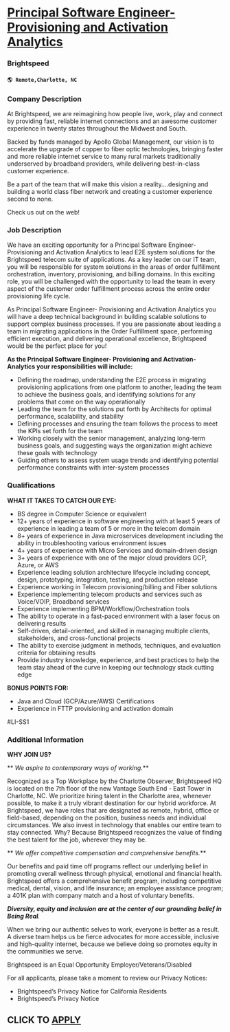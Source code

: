# [Principal Software Engineer- Provisioning and Activation Analytics](https://www.remotewlb.com/apply/principal-software-engineer-provisioning-and-activation-analytics)  
### Brightspeed  
#### `🌎 Remote,Charlotte, NC`  

### **Company Description**

At Brightspeed, we are reimagining how people live, work, play and connect by providing fast, reliable internet connections and an awesome customer experience in twenty states throughout the Midwest and South.

Backed by funds managed by Apollo Global Management, our vision is to accelerate the upgrade of copper to fiber optic technologies, bringing faster and more reliable internet service to many rural markets traditionally underserved by broadband providers, while delivering best-in-class customer experience.

Be a part of the team that will make this vision a reality….designing and building a world class fiber network and creating a customer experience second to none.

Check us out on the web!

### **Job Description**

We have an exciting opportunity for a Principal Software Engineer- Provisioning and Activation Analytics to lead E2E system solutions for the Brightspeed telecom suite of applications. As a key leader on our IT team, you will be responsible for system solutions in the areas of order fulfillment orchestration, inventory, provisioning, and billing domains. In this exciting role, you will be challenged with the opportunity to lead the team in every aspect of the customer order fulfillment process across the entire order provisioning life cycle.

As Principal Software Engineer- Provisioning and Activation Analytics you will have a deep technical background in building scalable solutions to support complex business processes. If you are passionate about leading a team in migrating applications in the Order Fulfillment space, performing efficient execution, and delivering operational excellence, Brightspeed would be the perfect place for you!

**As the Principal Software Engineer- Provisioning and Activation- Analytics your responsibilities will include:**

  * Defining the roadmap, understanding the E2E process in migrating provisioning applications from one platform to another, leading the team to achieve the business goals, and identifying solutions for any problems that come on the way operationally 
  * Leading the team for the solutions put forth by Architects for optimal performance, scalability, and stability 
  * Defining processes and ensuring the team follows the process to meet the KPIs set forth for the team 
  * Working closely with the senior management, analyzing long-term business goals, and suggesting ways the organization might achieve these goals with technology 
  * Guiding others to assess system usage trends and identifying potential performance constraints with inter-system processes

###  **Qualifications**

 **WHAT IT TAKES TO CATCH OUR EYE:**

  * BS degree in Computer Science or equivalent 
  * 12+ years of experience in software engineering with at least 5 years of experience in leading a team of 5 or more in the telecom domain 
  * 8+ years of experience in Java microservices development including the ability in troubleshooting various environment issues 
  * 4+ years of experience with Micro Services and domain-driven design 
  * 3+ years of experience with one of the major cloud providers GCP, Azure, or AWS
  * Experience leading solution architecture lifecycle including concept, design, prototyping, integration, testing, and production release 
  * Experience working in Telecom provisioning/billing and Fiber solutions 
  * Experience implementing telecom products and services such as Voice/VOIP, Broadband services 
  * Experience implementing BPM/Workflow/Orchestration tools 
  * The ability to operate in a fast-paced environment with a laser focus on delivering results 
  * Self-driven, detail-oriented, and skilled in managing multiple clients, stakeholders, and cross-functional projects 
  * The ability to exercise judgment in methods, techniques, and evaluation criteria for obtaining results 
  * Provide industry knowledge, experience, and best practices to help the team stay ahead of the curve in keeping our technology stack cutting edge 

**BONUS POINTS FOR:**

  * Java and Cloud (GCP/Azure/AWS) Certifications 
  * Experience in FTTP provisioning and activation domain

#LI-SS1

###  **Additional Information**

 **WHY JOIN US?**

 ** _We aspire to contemporary ways of working._**

Recognized as a Top Workplace by the Charlotte Observer, Brightspeed HQ is located on the 7th floor of the new Vantage South End - East Tower in Charlotte, NC. We prioritize hiring talent in the Charlotte area, whenever possible, to make it a truly vibrant destination for our hybrid workforce. At Brightspeed, we have roles that are designated as remote, hybrid, office or field-based, depending on the position, business needs and individual circumstances. We also invest in technology that enables our entire team to stay connected. Why? Because Brightspeed recognizes the value of finding the best talent for the job, wherever they may be.

 ** _We offer competitive compensation and comprehensive benefits._**

Our benefits and paid time off programs reflect our underlying belief in promoting overall wellness through physical, emotional and financial health. Brightspeed offers a comprehensive benefit program, including competitive medical, dental, vision, and life insurance; an employee assistance program; a 401K plan with company match and a host of voluntary benefits.

**_Diversity, equity and inclusion_** _**are at the center of our grounding belief in Being Real**._

When we bring our authentic selves to work, everyone is better as a result. A diverse team helps us be fierce advocates for more accessible, inclusive and high-quality internet, because we believe doing so promotes equity in the communities we serve.

Brightspeed is an Equal Opportunity Employer/Veterans/Disabled

For all applicants, please take a moment to review our Privacy Notices:

  * Brightspeed’s Privacy Notice for California Residents
  * Brightspeed’s Privacy Notice

  
## CLICK TO [APPLY](https://www.remotewlb.com/apply/principal-software-engineer-provisioning-and-activation-analytics)

